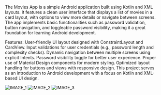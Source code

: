 The Movies App is a simple Android application built using Kotlin and XML layouts. It features a clean user interface that displays a list of movies in a card layout, with options to view more details or navigate between screens. The app implements basic functionalities such as password validation, button navigation, and toggleable password visibility, making it a great foundation for learning Android development.

Features:
User-friendly UI layout designed with ConstraintLayout and CardView.
Input validations for user credentials (e.g., password length and complexity checks).
Dynamic navigation between multiple screens using explicit Intents.
Password visibility toggle for better user experience.
Proper use of Material Design components for modern styling.
Optimized layout handling for buttons and views with responsive design.
This project serves as an introduction to Android development with a focus on Kotlin and XML-based UI design.

![IMAGE_1](https://github.com/user-attachments/assets/821058d5-0542-4748-ad31-291a1d9c37ac)
![IMAGE_2](https://github.com/user-attachments/assets/0cacc99c-f67b-4cf6-8ebe-8c6f199cb069)
![IMAGE_3](https://github.com/user-attachments/assets/10a7b491-0e58-4922-ad68-b7f7743bd1f6)
